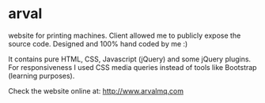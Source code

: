 # arval
website for printing machines. Client allowed me to publicly expose the source code. Designed and 100% hand coded by me :)

It contains pure HTML, CSS, Javascript (jQuery) and some jQuery plugins.
For responsiveness I used CSS media queries instead of tools like Bootstrap (learning purposes).

Check the website online at: http://www.arvalmq.com
